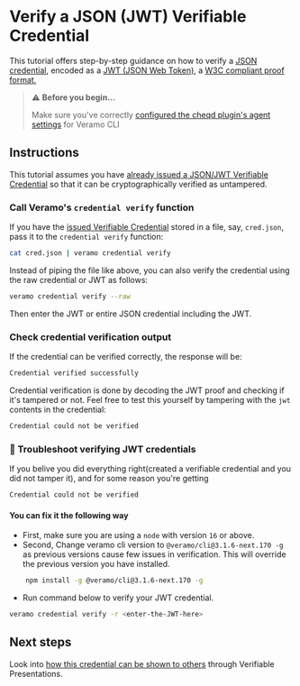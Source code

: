 # Verify a JSON (JWT) Verifiable Credential

This tutorial offers step-by-step guidance on how to verify a [JSON credential](https://www.w3.org/TR/vc-data-model/#json), encoded as a [JWT (JSON Web Token)](https://www.w3.org/TR/vc-data-model/#json-web-token), a [W3C compliant proof format.](https://www.w3.org/TR/vc-data-model/#proof-formats)

> ⚠️ **Before you begin...**
>
> Make sure you've correctly [configured the cheqd plugin's agent settings](../../../guides/software-development-kits-sdks/veramo-sdk-for-cheqd/setup-cli.md) for Veramo CLI

## Instructions

This tutorial assumes you have [already issued a JSON/JWT Verifiable Credential](verifiable-credentials.md) so that it can be cryptographically verified as untampered.

### Call Veramo's `credential verify` function

If you have the [issued Verifiable Credential](verifiable-credentials.md) stored in a file, say, `cred.json`, pass it to the `credential verify` function:

```bash
cat cred.json | veramo credential verify
```

Instead of piping the file like above, you can also verify the credential using the raw credential or JWT as follows:

```bash
veramo credential verify --raw
```

Then enter the JWT or entire JSON credential including the JWT.

### Check credential verification output

If the credential can be verified correctly, the response will be:

```bash
Credential verified successfully
```

Credential verification is done by decoding the JWT proof and checking if it's tampered or not. Feel free to test this yourself by tampering with the `jwt` contents in the credential:

```bash
Credential could not be verified
```

### 🤨 Troubleshoot verifying JWT credentials

If you belive you did everything right(created a verifiable credential and you did not tamper it), and for some reason you're getting

```bash
Credential could not be verified
```

#### You can fix it the following way

* First, make sure you are using a `node` with version `16` or above.
* Second, Change veramo cli version to `@veramo/cli@3.1.6-next.170 -g` as previous versions cause few issues in verification. This will override the previous version you have installed.

```bash
    npm install -g @veramo/cli@3.1.6-next.170 -g
```

* Run command below to verify your JWT credential.

```bash
veramo credential verify -r <enter-the-JWT-here>
```

## Next steps

Look into [how this credential can be shown to others](verifiable-presentations.md) through Verifiable Presentations.
